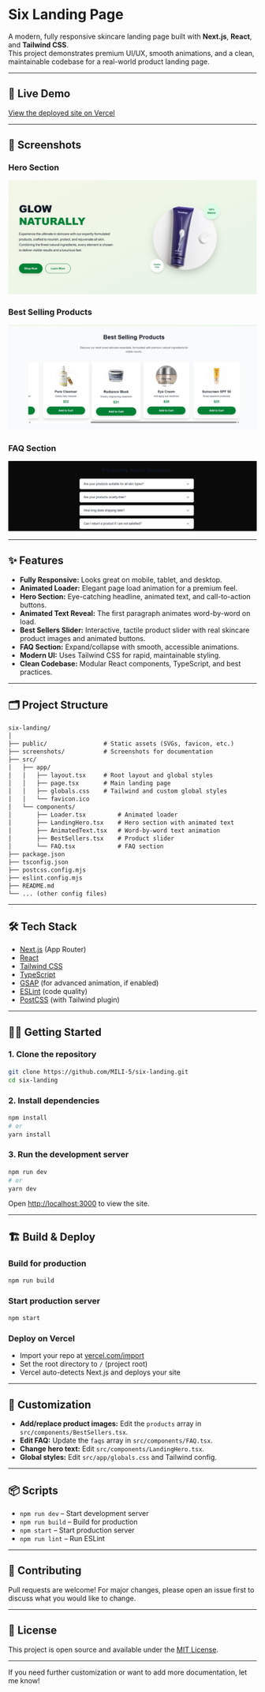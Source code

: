 # Six Landing Page

A modern, fully responsive skincare landing page built with **Next.js**, **React**, and **Tailwind CSS**.  
This project demonstrates premium UI/UX, smooth animations, and a clean, maintainable codebase for a real-world product landing page.

---

## 🚀 Live Demo

[View the deployed site on Vercel](https://six-landing.vercel.app/)

---

## 📸 Screenshots

### Hero Section
![Hero Section](screenshots/hero.jpg)

### Best Selling Products
![Best Sellers](screenshots/best-sellers.jpg)

### FAQ Section
![FAQ Section](screenshots/faq.jpg)

---

## ✨ Features

- **Fully Responsive:** Looks great on mobile, tablet, and desktop.
- **Animated Loader:** Elegant page load animation for a premium feel.
- **Hero Section:** Eye-catching headline, animated text, and call-to-action buttons.
- **Animated Text Reveal:** The first paragraph animates word-by-word on load.
- **Best Sellers Slider:** Interactive, tactile product slider with real skincare product images and animated buttons.
- **FAQ Section:** Expand/collapse with smooth, accessible animations.
- **Modern UI:** Uses Tailwind CSS for rapid, maintainable styling.
- **Clean Codebase:** Modular React components, TypeScript, and best practices.

---

## 🗂️ Project Structure

```
six-landing/
│
├── public/                # Static assets (SVGs, favicon, etc.)
├── screenshots/           # Screenshots for documentation
├── src/
│   ├── app/
│   │   ├── layout.tsx     # Root layout and global styles
│   │   ├── page.tsx       # Main landing page
│   │   ├── globals.css    # Tailwind and custom global styles
│   │   └── favicon.ico
│   └── components/
│       ├── Loader.tsx         # Animated loader
│       ├── LandingHero.tsx    # Hero section with animated text
│       ├── AnimatedText.tsx   # Word-by-word text animation
│       ├── BestSellers.tsx    # Product slider
│       └── FAQ.tsx            # FAQ section
├── package.json
├── tsconfig.json
├── postcss.config.mjs
├── eslint.config.mjs
├── README.md
└── ... (other config files)
```

---

## 🛠️ Tech Stack

- [Next.js](https://nextjs.org/) (App Router)
- [React](https://react.dev/)
- [Tailwind CSS](https://tailwindcss.com/)
- [TypeScript](https://www.typescriptlang.org/)
- [GSAP](https://gsap.com/) (for advanced animation, if enabled)
- [ESLint](https://eslint.org/) (code quality)
- [PostCSS](https://postcss.org/) (with Tailwind plugin)

---

## 🧑‍💻 Getting Started

### 1. Clone the repository
```bash
git clone https://github.com/MILI-5/six-landing.git
cd six-landing
```

### 2. Install dependencies
```bash
npm install
# or
yarn install
```

### 3. Run the development server
```bash
npm run dev
# or
yarn dev
```
Open [http://localhost:3000](http://localhost:3000) to view the site.

---

## 🏗️ Build & Deploy

### Build for production
```bash
npm run build
```

### Start production server
```bash
npm start
```

### Deploy on Vercel
- Import your repo at [vercel.com/import](https://vercel.com/import)
- Set the root directory to `/` (project root)
- Vercel auto-detects Next.js and deploys your site

---

## 📝 Customization

- **Add/replace product images:** Edit the `products` array in `src/components/BestSellers.tsx`.
- **Edit FAQ:** Update the `faqs` array in `src/components/FAQ.tsx`.
- **Change hero text:** Edit `src/components/LandingHero.tsx`.
- **Global styles:** Edit `src/app/globals.css` and Tailwind config.

---

## 📦 Scripts

- `npm run dev` – Start development server
- `npm run build` – Build for production
- `npm start` – Start production server
- `npm run lint` – Run ESLint

---

## 🤝 Contributing

Pull requests are welcome! For major changes, please open an issue first to discuss what you would like to change.

---

## 📄 License

This project is open source and available under the [MIT License](LICENSE).

---

If you need further customization or want to add more documentation, let me know!
